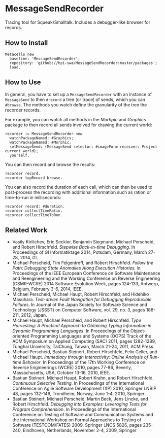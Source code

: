 # MessageSendRecorder
Tracing tool for Squeak/Smalltalk. Includes a debugger-like browser for records.

## How to Install

```Smalltalk
Metacello new
  baseline: 'MessageSendRecorder';
  repository: 'github://hpi-swa/MessageSendRecorder:master/packages';
  load.
```

## How to Use

In general, you have to set up a `MessageSendRecorder` with an instance of `MessageSend` to then `#record` a tree (or trace) of sends, which you can `#browse`. The methods you watch define the granularity of the tree the recorder records.

For example, you can watch all methods in the *Morhpic* and *Graphics* package to then record all sends involved for drawing the current world:

```Smalltalk
recorder := MessageSendRecorder new
  watchPackageNamed: #Graphics;
  watchPackageNamed: #Morphic;
  setMessageSend: (MessageSend selector: #imageForm receiver: Project current world);
  yourself.
```

You can then record and browse the results:

```Smalltalk
recorder record.
recorder topRecord browse.
```

You can also record the duration of each call, which can then be used to post-process the recording with additional information such as ration or time-to-run in milliseconds:

```Smalltalk
recorder record: #duration.
recorder collectTimeRatio.
recorder collectTimeToRun.
```

## Related Work

 * Vasily Kirilichev, Eric Seckler, Benjamin Siegmund, Michael Perscheid, and Robert Hirschfeld. *Stepwise Back-in-time Debugging*. In Proceedings of GI Informatiktage 2014, Potsdam, Germany, March 27-28, 2014, GI.
 * Michael Perscheid, Tim Felgentreff, and Robert Hirschfeld. *Follow the Path: Debugging State Anomalies Along Execution Histories*. In Proceedings of the IEEE European Conference on Software Maintenance and Reengineering and the Working Conference on Reverse Engineering (CSMR-WCRE) 2014 Software Evolution Week, pages 124-133, Antwerp, Belgium, February 3-6, 2014, IEEE.
 * Michael Perscheid, Michael Haupt, Robert Hirschfeld, and Hidehiko Masuhara. *Test-driven Fault Navigation for Debugging Reproducible Failures*. In Journal of the Japan Society for Software Science and Technology (JSSST) on Computer Software, vol. 29, no. 3, pages 188-211, 2012, Japan.
 * Michael Haupt, Michael Perscheid, and Robert Hirschfeld. *Type Harvesting: A Practical Approach to Obtaining Typing Information in Dynamic Programming Languages*. In Proceedings of the Object-oriented Programming Languages and Systems (OOPS) Track of the ACM Symposium on Applied Computing (SAC) 2011, pages 1282-1289, Tunghai University, TaiChung, Taiwan, March 21-24, 2011, ACM Press.
 * Michael Perscheid, Bastian Steinert, Robert Hirschfeld, Felix Geller, and Michael Haupt. *Immediacy through Interactivity: Online Analysis of Run-time Behavior*. In Proceedings of the 17th Working Conference on Reverse Engineerings (WCRE) 2010, pages 77-86, Beverly, Massachusetts, USA, October 13-16, 2010, IEEE.
 * Bastian Steinert, Michael Haupt, Robert Krahn, and Robert Hirschfeld. *Continuous Selective Testing*. In Proceedings of the International Conference on Agile Software Development (XP) 2010, Springer LNBIP 48, pages 132-146, Trondheim, Norway, June 1-4, 2010, Springer.
 * Bastian Steinert, Michael Perscheid, Martin Beck, Jens Lincke, and Robert Hirschfeld. *Debugging into Examples: Leveraging Tests for Program Comprehension*. In Proceedings of the International Conference on Testing of Software and Communication Systems and the International Workshop on Formal Approaches to Testing of Software (TESTCOM/FATES) 2009, Springer LNCS 5826, pages 235-240, Eindhoven, Netherlands, November 2-4, 2009, Springer
